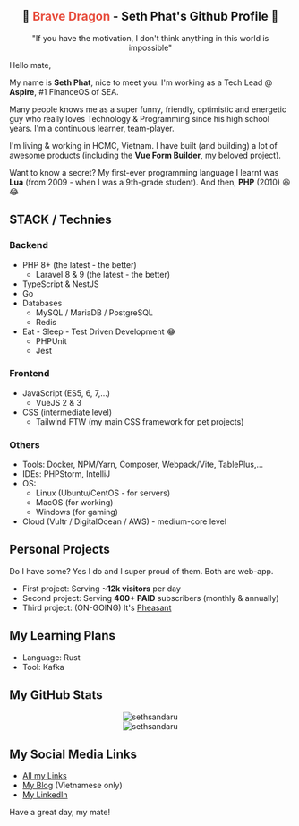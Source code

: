 <h2 align="center">
  🐉 <span style="color:#e74c3c;">Brave Dragon</span> - Seth Phat's Github Profile 👋
</h1>

<p align="center">"If you have the motivation, I don't think anything in this world is impossible"</p>

Hello mate,

My name is **Seth Phat**, nice to meet you. I'm working as a Tech Lead @ **Aspire**, #1 FinanceOS of SEA.

Many people knows me as a super funny, friendly, optimistic and energetic guy who really loves Technology & Programming since his high school years. I'm a continuous learner, team-player.

I'm living & working in HCMC, Vietnam. I have built (and building) a lot of awesome products (including the **Vue Form Builder**, my beloved project).

Want to know a secret? My first-ever programming language I learnt was **Lua** (from 2009 - when I was a 9th-grade student). And then, **PHP** (2010) 😆 😂

## STACK / Technies

### Backend
- PHP 8+ (the latest - the better)
  - Laravel 8 & 9 (the latest - the better)
- TypeScript & NestJS
- Go
- Databases
  - MySQL / MariaDB / PostgreSQL
  - Redis
- Eat - Sleep - Test Driven Development 😂
    - PHPUnit
    - Jest

### Frontend
- JavaScript (ES5, 6, 7,...)
  - VueJS 2 & 3
- CSS (intermediate level)
  - Tailwind FTW (my main CSS framework for pet projects)

### Others
- Tools: Docker, NPM/Yarn, Composer, Webpack/Vite, TablePlus,...
- IDEs: PHPStorm, IntelliJ
- OS: 
    - Linux (Ubuntu/CentOS - for servers)
    - MacOS (for working)
    - Windows (for gaming)
- Cloud (Vultr / DigitalOcean / AWS) - medium-core level

## Personal Projects 
Do I have some? Yes I do and I super proud of them. Both are web-app.

- First project: Serving **~12k visitors** per day
- Second project: Serving **400+ PAID** subscribers (monthly & annually)
- Third project: (ON-GOING) It's [Pheasant](https://github.com/sethsandaru/pheasant)

## My Learning Plans
- Language: Rust
- Tool: Kafka

## My GitHub Stats

<p align="center">
<img src="https://github-readme-stats.vercel.app/api?username=sethsandaru&show_icons=true&theme=vue-dark&count_private=true" alt="sethsandaru" /> <br />
<img src="https://github-readme-stats.vercel.app/api/top-langs/?username=sethsandaru&layout=compact&theme=vue-dark" alt="sethsandaru" /> 
</p>

## My Social Media Links
- [All my Links](https://bio.link/sethphat)
- [My Blog](https://sethphat.com) (Vietnamese only)
- [My LinkedIn](https://www.linkedin.com/in/sethphat/)

Have a great day, my mate!
